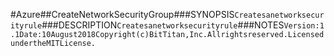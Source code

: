 #Azure##CreateNetworkSecurityGroup###SYNOPSIS```Createsanetworksecurityrule```###DESCRIPTION```Createsanetworksecurityrule```###NOTES```Version:1.1Date:10August2018Copyright(c)BitTitan,Inc.Allrightsreserved.LicensedundertheMITLicense.```
